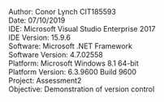 Author: Conor Lynch CIT185593<br>
Date: 07/10/2019<br>
IDE: Microsoft Visual Studio Enterprise 2017<br>
IDE Version: 15.9.6<br>
Software: Microsoft .NET Framework<br>
Software Version: 4.7.02558<br>
Platform: Microsoft Windows 8.1 64-bit<br>
Platform Version: 6.3.9600 Build 9600<br>
Project: Assessment2<br>
Objective: Demonstration of version control<br>
